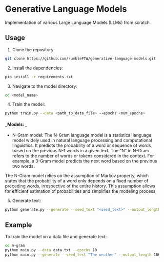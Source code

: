 # Generative Language Models

Implementation of various Large Language Models (LLMs) from scratch.

## Usage

1. Clone the repository:

```bash
git clone https://github.com/rumbleFTW/generative-language-models.git
```

2. Install the dependencies:

```bash
pip install -r requirements.txt
```

3. Navigate to the model directory:

```bash
cd <model_name>
```

4. Train the model:

```bash
python train.py --data <path_to_data_file> --epochs <num_epochs>
```

#### **_Models: _**

- N-Gram model: The N-Gram language model is a statistical language model widely used in natural language processing and computational linguistics. It predicts the probability of a word or sequence of words based on the previous N-1 words in a given text. The "N" in N-Gram refers to the number of words or tokens considered in the context. For example, a 3-Gram model predicts the next word based on the previous two words.

The N-Gram model relies on the assumption of Markov property, which states that the probability of a word only depends on a fixed number of preceding words, irrespective of the entire history. This assumption allows for efficient estimation of probabilities and simplifies the modeling process.

5. Generate text:

```bash
python generate.py --generate --seed_text "<seed_text>" --output_length <output_length>
```

## Example

To train the model on a data file and generate text:

```bash
cd n-gram
python main.py --data data.txt --epochs 10
python main.py --generate --seed_text "The weather" --output_length 100
```
